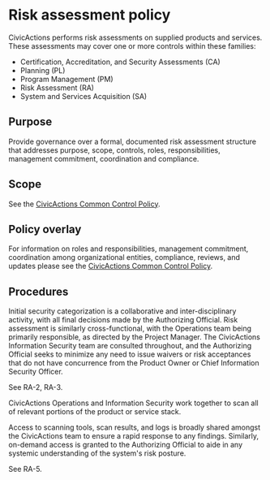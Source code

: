 # Risk assessment policy

CivicActions performs risk assessments on supplied products and services. These
assessments may cover one or more controls within these families:

* Certification, Accreditation, and Security Assessments (CA)
* Planning (PL)
* Program Management (PM)
* Risk Assessment (RA)
* System and Services Acquisition (SA)

## Purpose

Provide governance over a formal, documented risk assessment structure that addresses
purpose, scope, controls, roles, responsibilities, management commitment, coordination and
compliance.

## Scope

See the [CivicActions Common Control Policy](CivicActions-Common-Control-Policy.md).

## Policy overlay

For information on roles and responsibilities, management commitment, coordination among
organizational entities, compliance, reviews, and updates please see the
[CivicActions Common Control Policy](CivicActions-Common-Control-Policy.md).

## Procedures

Initial security categorization is a collaborative and inter-disciplinary activity, with
all final decisions made by the Authorizing Official. Risk assessment is similarly
cross-functional, with the Operations team being primarily responsible, as directed by the
Project Manager. The CivicActions Information Security team are consulted throughout, and
the Authorizing Official seeks to minimize any need to issue waivers or risk acceptances
that do not have concurrence from the Product Owner or Chief Information Security Officer.

See RA-2, RA-3.

CivicActions Operations and Information Security work together to scan all of relevant
portions of the product or service stack.

Access to scanning tools, scan results, and logs is broadly shared amongst the CivicActions
team to ensure a rapid response to any findings. Similarly, on-demand access is granted to
the Authorizing Official to aide in any systemic understanding of the system's risk
posture.

See RA-5.
